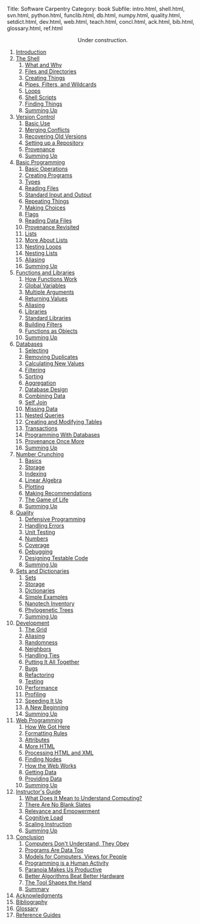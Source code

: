 Title: Software Carpentry
Category: book
Subfile: intro.html, shell.html, svn.html, python.html, funclib.html, db.html, numpy.html, quality.html, setdict.html, dev.html, web.html, teach.html, concl.html, ack.html, bib.html, glossary.html, ref.html

  <p align="center">
    Under construction.
  </p>
  <ol class="toc">
    <li><a href="intro.html">Introduction</a></li>
    <li><a href="shell.html">The Shell</a>
      <ol>
        <li><a href="shell.html#s:what">What and Why</a></li>
        <li><a href="shell.html#s:filedir">Files and Directories</a></li>
        <li><a href="shell.html#s:create">Creating Things</a></li>
        <li><a href="shell.html#s:pipefilter">Pipes, Filters, and Wildcards</a></li>
        <li><a href="shell.html#s:loop">Loops</a></li>
        <li><a href="shell.html#s:scripts">Shell Scripts</a></li>
        <li><a href="shell.html#s:find">Finding Things</a></li>
        <li><a href="shell.html#s:summary">Summing Up</a></li>
      </ol>
    </li>
    <li><a href="svn.html">Version Control</a>
      <ol>
        <li><a href="svn.html#s:basics">Basic Use</a></li>
        <li><a href="svn.html#s:merge">Merging Conflicts</a></li>
        <li><a href="svn.html#s:rollback">Recovering Old Versions</a></li>
        <li><a href="svn.html#s:setup">Setting up a Repository</a></li>
        <li><a href="svn.html#s:provenance">Provenance</a></li>
        <li><a href="svn.html#s:summary">Summing Up</a></li>
      </ol>
    </li>
    <li><a href="python.html">Basic Programming</a>
      <ol>
        <li><a href="python.html#s:basic">Basic Operations</a></li>
        <li><a href="python.html#s:program">Creating Programs</a></li>
        <li><a href="python.html#s:types">Types</a></li>
        <li><a href="python.html#s:io">Reading Files</a></li>
        <li><a href="python.html#s:stdio">Standard Input and Output</a></li>
        <li><a href="python.html#s:for">Repeating Things</a></li>
        <li><a href="python.html#s:logic">Making Choices</a></li>
        <li><a href="python.html#s:flag">Flags</a></li>
        <li><a href="python.html#s:parse">Reading Data Files</a></li>
        <li><a href="python.html#s:provenance">Provenance Revisited</a></li>
        <li><a href="python.html#s:lists">Lists</a></li>
        <li><a href="python.html#s:morelist">More About Lists</a></li>
        <li><a href="python.html#s:nestloop">Nesting Loops</a></li>
        <li><a href="python.html#s:nestlist">Nesting Lists</a></li>
        <li><a href="python.html#s:alias">Aliasing</a></li>
        <li><a href="python.html#s:summary">Summing Up</a></li>
      </ol>
    </li>
    <li><a href="funclib.html">Functions and Libraries</a>
      <ol>
        <li><a href="funclib.html#s:basics">How Functions Work</a></li>
        <li><a href="funclib.html#s:global">Global Variables</a></li>
        <li><a href="funclib.html#s:args">Multiple Arguments</a></li>
        <li><a href="funclib.html#s:return">Returning Values</a></li>
        <li><a href="funclib.html#s:aliasing">Aliasing</a></li>
        <li><a href="funclib.html#s:libraries">Libraries</a></li>
        <li><a href="funclib.html#s:stdlib">Standard Libraries</a></li>
        <li><a href="funclib.html#s:filter">Building Filters</a></li>
        <li><a href="funclib.html#s:funcobj">Functions as Objects</a></li>
        <li><a href="funclib.html#s:summary">Summing Up</a></li>
      </ol>
    </li>
    <li><a href="db.html">Databases</a>
      <ol>
        <li><a href="db.html#s:select">Selecting</a></li>
        <li><a href="db.html#s:distinct">Removing Duplicates</a></li>
        <li><a href="db.html#s:calc">Calculating New Values</a></li>
        <li><a href="db.html#s:filter">Filtering</a></li>
        <li><a href="db.html#s:sort">Sorting</a></li>
        <li><a href="db.html#s:aggregate">Aggregation</a></li>
        <li><a href="db.html#s:design">Database Design</a></li>
        <li><a href="db.html#s:join">Combining Data</a></li>
        <li><a href="db.html#s:selfjoin">Self Join</a></li>
        <li><a href="db.html#s:null">Missing Data</a></li>
        <li><a href="db.html#s:nested">Nested Queries</a></li>
        <li><a href="db.html#s:create">Creating and Modifying Tables</a></li>
        <li><a href="db.html#s:transactions">Transactions</a></li>
        <li><a href="db.html#s:programming">Programming With Databases</a></li>
        <li><a href="db.html#s:provenance">Provenance Once More</a></li>
        <li><a href="db.html#s:summary">Summing Up</a></li>
      </ol>
    </li>
    <li><a href="numpy.html">Number Crunching</a>
      <ol>
        <li><a href="numpy.html#s:basics">Basics</a></li>
        <li><a href="numpy.html#s:storage">Storage</a></li>
        <li><a href="numpy.html#s:indexing">Indexing</a></li>
        <li><a href="numpy.html#s:linalg">Linear Algebra</a></li>
        <li><a href="numpy.html#s:plotting">Plotting</a></li>
        <li><a href="numpy.html#s:recommend">Making Recommendations</a></li>
        <li><a href="numpy.html#s:life">The Game of Life</a></li>
        <li><a href="numpy.html#s:summary">Summing Up</a></li>
      </ol>
    </li>
    <li><a href="quality.html">Quality</a>
      <ol>
        <li><a href="quality.html#s:defensive">Defensive Programming</a></li>
        <li><a href="quality.html#s:except">Handling Errors</a></li>
        <li><a href="quality.html#s:unit">Unit Testing</a></li>
        <li><a href="quality.html#s:numbers">Numbers</a></li>
        <li><a href="quality.html#s:coverage">Coverage</a></li>
        <li><a href="quality.html#s:debug">Debugging</a></li>
        <li><a href="quality.html#s:testable">Designing Testable Code</a></li>
        <li><a href="quality.html#s:summary">Summing Up</a></li>
      </ol>
    </li>
    <li><a href="setdict.html">Sets and Dictionaries</a>
      <ol>
        <li><a href="setdict.html#s:sets">Sets</a></li>
        <li><a href="setdict.html#s:storage">Storage</a></li>
        <li><a href="setdict.html#s:dict">Dictionaries</a></li>
        <li><a href="setdict.html#s:examples">Simple Examples</a></li>
        <li><a href="setdict.html#s:nanotech">Nanotech Inventory</a></li>
        <li><a href="setdict.html#s:phylotree">Phylogenetic Trees</a></li>
        <li><a href="setdict.html#s:summary">Summing Up</a></li>
      </ol>
    </li>
    <li><a href="dev.html">Development</a>
      <ol>
        <li><a href="dev.html#s:grid">The Grid</a></li>
        <li><a href="dev.html#s:alias">Aliasing</a></li>
        <li><a href="dev.html#s:random">Randomness</a></li>
        <li><a href="dev.html#s:neighbors">Neighbors</a></li>
        <li><a href="dev.html#s:ties">Handling Ties</a></li>
        <li><a href="dev.html#s:assembly">Putting It All Together</a></li>
        <li><a href="dev.html#s:bugs">Bugs</a></li>
        <li><a href="dev.html#s:refactor">Refactoring</a></li>
        <li><a href="dev.html#s:test">Testing</a></li>
        <li><a href="dev.html#s:performance">Performance</a></li>
        <li><a href="dev.html#s:profile">Profiling</a></li>
        <li><a href="dev.html#s:fail">Speeding It Up</a></li>
        <li><a href="dev.html#s:lazy">A New Beginning</a></li>
        <li><a href="dev.html#s:summary">Summing Up</a></li>
      </ol>
    </li>
    <li><a href="web.html">Web Programming</a>
      <ol>
        <li><a href="web.html#s:history">How We Got Here</a></li>
        <li><a href="web.html#s:formatting">Formatting Rules</a></li>
        <li><a href="web.html#s:attributes">Attributes</a></li>
        <li><a href="web.html#s:morehtml">More HTML</a></li>
        <li><a href="web.html#s:processing">Processing HTML and XML</a></li>
        <li><a href="web.html#s:search">Finding Nodes</a></li>
        <li><a href="web.html#s:http">How the Web Works</a></li>
        <li><a href="web.html#s:client">Getting Data</a></li>
        <li><a href="web.html#s:server">Providing Data</a></li>
        <li><a href="web.html#s:summary">Summing Up</a></li>
      </ol>
    </li>
    <li><a href="teach.html">Instructor's Guide</a>
      <ol>
        <li><a href="teach.html#s:understand">What Does It Mean to Understand Computing?</a></li>
        <li><a href="teach.html#s:conceptual">There Are No Blank Slates</a></li>
        <li><a href="teach.html#s:relevance">Relevance and Empowerment</a></li>
        <li><a href="teach.html#s:load">Cognitive Load</a></li>
        <li><a href="teach.html#s:scaling">Scaling Instruction</a></li>
        <li><a href="teach.html#s:summary">Summing Up</a></li>
      </ol>
    </li>
    <li><a href="concl.html">Conclusion</a>
      <ol>
        <li><a href="concl.html#s:meaning">Computers Don't Understand, They Obey</a></li>
        <li><a href="concl.html#s:turing">Programs Are Data Too</a></li>
        <li><a href="concl.html#s:modelview">Models for Computers, Views for People</a></li>
        <li><a href="concl.html#s:perf">Programming is a Human Activity</a></li>
        <li><a href="concl.html#s:paranoia">Paranoia Makes Us Productive</a></li>
        <li><a href="concl.html#s:algo">Better Algorithms Beat Better Hardware</a></li>
        <li><a href="concl.html#s:tools">The Tool Shapes the Hand</a></li>
        <li><a href="concl.html#s:summary">Summary</a></li>
      </ol>
    </li>
    <li><a href="ack.html">Acknowledgments</a></li>
    <li><a href="bib.html">Bibliography</a></li>
    <li><a href="glossary.html">Glossary</a></li>
    <li><a href="ref.html">Reference Guides</a></li>
  </ol>

